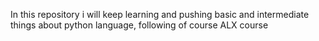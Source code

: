 In this repository i will keep learning and pushing basic and intermediate things about python language, following of course ALX course
